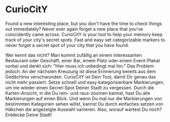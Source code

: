 # CurioCitY

Found a new interesting place, but you don't have the time to check things out immediately? Never ever again forget a new place that you've coincidently came across. CurioCitY is your tool to help your memory keep track of your city's secret spots. Fast and easy set categorizable markers to never forget a secret spot of your city that you have found.  

Wer kennt das nicht? Man kommt zufällig an einem interessanten Restaurant oder Geschäft, einer Bar, einem Platz oder einem Event-Plakat vorbei und denkt sich: "Hier muss ich unbedingt mal hin." Das Problem jedoch: An der nächsten Kreuzung ist diese Erinnerung bereits aus dem Gedächtnis verschwunden. CurioCitY ist Dein Tool, damit Dir genau das nicht mehr passiert. Setze schnell und easy kategorisierbare Markierungen, um nie wieder einen Secret-Spot Deiner Stadt zu vergessen. Durch die Karten-Ansicht, in die Du rein- und raus-zoomen kannst, hast Du alle Markierungen auf einen Blick. Und wenn Du mal nur die Markierungen von bestimmten Kategorien sehen willst, kannst Du durch einfaches setzen von Häkchen die angezeigte Auswahl variieren. Also, worauf wartest Du noch? Entdecke Deine Stadt!
